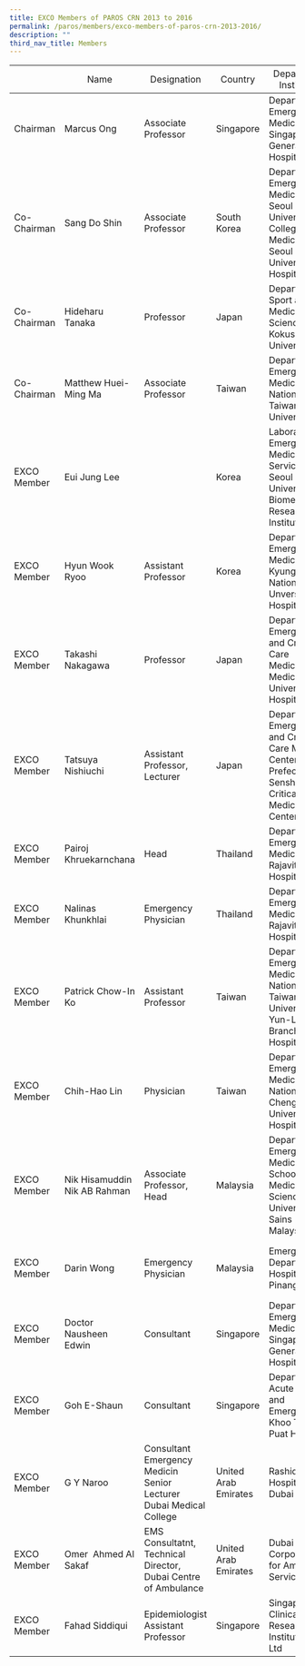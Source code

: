 ```yaml
---
title: EXCO Members of PAROS CRN 2013 to 2016
permalink: /paros/members/exco-members-of-paros-crn-2013-2016/
description: ""
third_nav_title: Members
---
```

<table class="tb-1">
   <thead>
      <tr>
         <th><span style="font-weight: normal;">&nbsp;</span></th>
         <th><span style="font-weight: normal;">Name</span></th>
         <th><span style="font-weight: normal;">Designation</span></th>
         <th><span style="font-weight: normal;">Country</span></th>
         <th><span style="font-weight: normal;">Department/ Institution</span></th>
         <th><span style="font-weight: normal;">Address</span></th>
         <th><span style="font-weight: normal;">Email</span></th>
      </tr>
   </thead>
   <tbody>
      <tr>
         <td>Chairman</td>
         <td>Marcus Ong</td>
         <td>Associate Professor</td>
         <td>Singapore</td>
         <td>Department of Emergency Medicine Singapore General Hospital</td>
         <td>Outram Road,&nbsp;Singapore 169608</td>
         <td><a href="mailto:marcus.ong.e.h@sgh.com.sg">marcus.ong.e.h@sgh.com.sg</a></td>
      </tr>
      <tr>
         <td>Co-Chairman</td>
         <td>Sang Do Shin</td>
         <td>Associate Professor</td>
         <td>South Korea</td>
         <td>Department of Emergency Medicine Seoul National University College of Medicine and Seoul National University Hospital</td>
         <td>28 Daehak-Ro, Chongno-gu, Seoul, 110-744 Korea</td>
         <td><a href="mailto:shinsangdo@medimail.co.kr">shinsangdo@medimail.co.kr</a> <a href="mailto:shinsangdo@snuh.org">shinsangdo@snuh.org</a></td>
      </tr>
      <tr>
         <td>Co-Chairman</td>
         <td>Hideharu Tanaka</td>
         <td>Professor</td>
         <td>Japan</td>
         <td>Department of Sport and Medical Science Kokushikan University</td>
         <td>7-3-1, Nagayama, Tama-city, Tokyo, 206-8611, Japan</td>
         <td><a href="mailto:hidetana@kokushikan.ac.jp">hidetana@kokushikan.ac.jp</a></td>
      </tr>
      <tr>
         <td>Co-Chairman</td>
         <td>Matthew Huei-Ming Ma</td>
         <td>Associate Professor</td>
         <td>Taiwan</td>
         <td>Department of Emergency Medicine National Taiwan University</td>
         <td>#7, Chung-Shan South Road, Taipei, Taiwan</td>
         <td><a href="mailto:matthew@ntu.edu.tw">matthew@ntu.edu.tw</a> <a href="mailto:mattma.tw@gmail.com">mattma.tw@gmail.com</a></td>
      </tr>
      <tr>
         <td>EXCO Member</td>
         <td>Eui Jung Lee</td>
         <td>&nbsp;</td>
         <td>Korea</td>
         <td>Laboratory of Emergency Medical Services, Seoul National University Biomedical Research Institute</td>
         <td>101 Daehak-Ro Jongno-Gu, Seoul 110-744, Korea</td>
         <td><a href="mailto:ironlyj@gmail.com">ironlyj@gmail.com</a></td>
      </tr>
      <tr>
         <td>EXCO Member</td>
         <td>Hyun Wook Ryoo</td>
         <td>Assistant Professor</td>
         <td>Korea</td>
         <td>Department of Emergency Medicine Kyungpook National Unversity Hospital</td>
         <td>200 Dongduk-Ro Jung-gu Daegu, Korea</td>
         <td><a href="mailto:realfreeman@hanmail.net">realfreeman@hanmail.net&nbsp;</a></td>
      </tr>
      <tr>
         <td>EXCO Member</td>
         <td>Takashi Nakagawa</td>
         <td>Professor</td>
         <td>Japan</td>
         <td>Department of Emergency and Critical Care Medicine&nbsp;Aichi Medical University Hospital</td>
         <td>&nbsp;1-1 Yazakokarimata, Nagakute,&nbsp;Aichi 480-1195, Japan</td>
         <td><a href="mailto:nakagawa@aichi-med-u.ac.jp">nakagawa@aichi-med-u.ac.jp </a></td>
      </tr>
      <tr>
         <td>EXCO Member</td>
         <td>Tatsuya Nishiuchi</td>
         <td>Assistant Professor, Lecturer</td>
         <td>Japan</td>
         <td>Department of Emergency and Critical Care Medical Center Osaka Prefectural Senshu Critical Care Medical Center</td>
         <td>Kitayama-cho 10-31 Tennouji-ku Osaka, Japan</td>
         <td><a href="mailto:paradisepa2@gmail.com">paradisepa2@gmail.com</a></td>
      </tr>
      <tr>
         <td>EXCO Member</td>
         <td>Pairoj Khruekarnchana</td>
         <td>Head</td>
         <td>Thailand</td>
         <td>Department of Emergency Medicine Rajavithi Hospital</td>
         <td>2 Phyathai, Ratchathewee, Bangkok Thailand 10400</td>
         <td><a href="mailto:pairoj_khruekarnchana@yahoo.com">pairoj_khruekarn chana@yahoo.com</a></td>
      </tr>
      <tr>
         <td>EXCO Member</td>
         <td>Nalinas Khunkhlai</td>
         <td>Emergency Physician</td>
         <td>Thailand</td>
         <td>Department of Emergency Medicine Rajavithi Hospital</td>
         <td>2 Phyathai, Ratchathewee, Bangkok Thailand 10400</td>
         <td><a href="mailto:sandwhale056@gmail.com">sandwhale056@gmail.com</a></td>
      </tr>
      <tr>
         <td>EXCO Member</td>
         <td>Patrick Chow-In Ko</td>
         <td>Assistant Professor</td>
         <td>Taiwan</td>
         <td>Department of Emergency Medicine National Taiwan University, Yun-Lin Branch Hospital</td>
         <td>#7, Chung-Shan South Road, Taipei, Taiwan, 100</td>
         <td><a href="mailto:patrick.patko@gmail.com">patrick.patko@gmail.com</a></td>
      </tr>
      <tr>
         <td>EXCO Member</td>
         <td>Chih-Hao Lin</td>
         <td>Physician</td>
         <td>Taiwan</td>
         <td>Department of Emergency Medicine National Cheng Kung University Hospital</td>
         <td>70403, No. 138, Shengli Rd., North District, Tainan City 704, Taiwan</td>
         <td><a href="mailto:emergency.lin@gmail.com">emergency.lin@gmail.com</a></td>
      </tr>
      <tr>
         <td>EXCO Member</td>
         <td>Nik Hisamuddin Nik AB Rahman</td>
         <td>Associate Professor, Head</td>
         <td>Malaysia</td>
         <td>Department of Emergency Medicine School of Medical Sciences, University Sains Malaysia</td>
         <td>Kubang Kerian, Kelantan, 16150, Malaysia</td>
         <td><a href="mailto:nhliza@hotmail.com">nhliza@hotmail.com</a></td>
      </tr>
      <tr>
         <td>EXCO Member</td>
         <td>Darin Wong</td>
         <td>Emergency Physician</td>
         <td>Malaysia</td>
         <td>Emergency Department, Hospital Pulau Pinang</td>
         <td>Jalan Residensi, 10990 Georgetown, Pulau Pinang, Malaysia</td>
         <td><a href="mailto:kdwng@yahoo.com">kdwng@yahoo.com</a></td>
      </tr>
      <tr>
         <td>EXCO Member</td>
         <td>Doctor Nausheen Edwin</td>
         <td>Consultant</td>
         <td>Singapore</td>
         <td>Department of Emergency Medicine Singapore General Hospital</td>
         <td>Outram Road, Singapore 169608</td>
         <td><a href="mailto:nausheen.d@googlemail.com">nausheen.d@googlemail.com</a></td>
      </tr>
      <tr>
         <td>EXCO Member</td>
         <td>Goh E-Shaun</td>
         <td>Consultant</td>
         <td>Singapore</td>
         <td>Department of Acute Care and Emergency Khoo Teck Puat Hospital</td>
         <td>90 Yishun Central Singapore 768828</td>
         <td><a href="mailto:shaun_g1212@hotmail.com">shaun_g1212@hotmail.com</a></td>
      </tr>
      <tr>
         <td>EXCO Member</td>
         <td>G Y Naroo</td>
         <td>Consultant Emergency Medicin
            Senior Lecturer Dubai Medical College
         </td>
         <td>United Arab Emirates</td>
         <td>Rashid Hospital, Dubai</td>
         <td>P.O. Box: 31865, Dubai, UAE</td>
         <td><a href="mailto:gynaroo@dohms.gov.ae">gynaroo@dohms.gov.ae </a><a href="mailto:dnaroo@yahoo.com">dnaroo@yahoo.com</a></td>
      </tr>
      <tr>
         <td>EXCO Member</td>
         <td>Omer&nbsp; Ahmed Al Sakaf</td>
         <td>EMS Consultatnt, Technical Director, Dubai Centre of Ambulance</td>
         <td>United Arab Emirates</td>
         <td>Dubai Corporation for Ambulance Services</td>
         <td>PO Box 99117, Dubai, United Arab Emirates</td>
         <td><a href="mailto:alsakaf@gmail.com">alsakaf@gmail.com </a><a href="mailto:oalsakaf@dcas.gov.ae">oalsakaf@dcas.gov.ae</a></td>
      </tr>
      <tr>
         <td>EXCO Member</td>
         <td>Fahad Siddiqui</td>
         <td>Epidemiologist Assistant Professor</td>
         <td>Singapore</td>
         <td>Singapore Clinical Research Institute Pte Ltd</td>
         <td>31 Biopolis Way Nanos #02-01 Singapore 138669</td>
         <td><a href="mailto:fahad.siddiqui@scri.edu.sg">fahad.siddiqui@scri.edu.sg</a></td>
      </tr>
   </tbody>
</table>